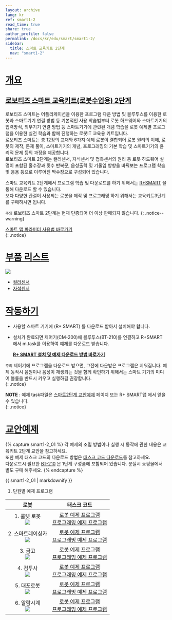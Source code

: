 ```yaml
---
layout: archive
lang: kr
ref: smart1-2
read_time: true
share: true
author_profile: false
permalink: /docs/kr/edu/smart/smart1-2/
sidebar:
  title: 스마트 교육키트 2단계
  nav: "smart1-2"
---
```


# [개요](#개요)

## [로보티즈 스마트 교육키트(로봇수업용) 2단계](#로보티즈-스마트-교육키트로봇수업용-2단계)

로보티즈 스마트는 어플리케이션을 이용한 프로그램 다운 방법 및 블루투스를 이용한 로봇과 스마트기기 연결 방법 등 기본적인 사용 학습법부터 로봇 하드웨어와 스마트기기의 입력방식, 외부기기 연결 방법 등 스마트기기에 관련된 개념 학습을 로봇 예제별 프로그램을 이용한 실전 학습과 함께 진행하는 로봇IT 교육용 키트입니다.  
로보티즈 스마트는 총 12장의 교재와 6가지 예제 로봇이 결합되어 로봇 원리의 이해, 로봇의 제작, 문제 풀이, 스마트기기의 개념, 프로그래밍의 기본 학습 및 스마트기기의 윤리적 문제 등의 과정을 제공합니다.  
로보티즈 스마트 2단계는 컬러센서, 자석센서 및 접촉센서의 원리 등 로봇 하드웨어 설명이 포함된 홀수장과 횟수 반복문, 음성출력 및 기울임 방향을 바꿔보는 프로그램 학습 및 응용 등으로 이루어진 짝수장으로 구성되어 있습니다.  

스마트 교육키트 2단계에서 프로그램 학습 및 다운로드를 하기 위해서는 [R+SMART] 을 통해 다운로드 할 수 있습니다.  
보다 다양한 관절이 사용되는 로봇을 제작 및 프로그래밍 하기 위해서는 교육키트3단계를 구매하시면 됩니다.  

`주의` 로보티즈 스마트 2단계는 현재 단종되어 더 이상 판매되지 않습니다.
{: .notice--warning}

[스마트 앱 파라미터 사용법 바로가기]  
{: .notice}

# [부품 리스트](#부품-리스트)

![](/assets/images/edu/smart/smart1-2_e-manual.jpg)

- [컬러센서]
- [자석센서]

# [작동하기](#작동하기)

- 사용할 스마트 기기에 (R+ SMART) 를 다운로드 받아서 설치해야 합니다.

- 설치가 완료되면 제어기(CM-200)에 블루투스(BT-210)를 연결하고 R+SMART 에서 m.task를 이용하여 예제를 다운로드 받습니다.

  **[R+ SMART 설치 및 예제 다운로드 방법 바로가기]**

`주의` 제어기에 프로그램을 다운로드 받으면, 그전에 다운받은 프로그램은 지워집니다. 예제 동작시 음원이나 음성이 재생되는 것을 함께 확인하기 위해서는 스마트 기기의 미디어 볼륨을 반드시 키우고 실행하길 권장합니다.  
{: .notice}

**NOTE** : 예제  task파일은 [스마트2단계 교안예제] 페이지 또는 R+ SMART앱 에서 얻을 수 있습니다.   
{: .notice}

# [교안예제](#교안예제)

{% capture smart1-2_01 %}
각 예제의 조립 방법이나 실행 시 동작에 관한 내용은 교육키트 2단계 교안을 참고하세요.  
또한  예제 태스크 코드의 다운로드 방법은 [태스크 코드 다운로드]를 참고하세요.  
다운로드시 필요한 [BT-210] 은 1단계 구성품에 포함되어 있습니다. 분실시 쇼핑몰에서 별도 구매 해주세요.
{% endcapture %}

<div class="notice">{{ smart1-2_01 | markdownify }}</div>

1. 단원별 예제 프로그램

|로봇|태스크 코드|
| :---: | :-----: |
|1. 룰렛 로봇<br />![](/assets/images/edu/smart/roulette.jpg)|[로봇 예제 프로그램][01_SMART_L2_ROULETETTE_KR.tsk]<br />[프로그래밍 예제 프로그램][02_SMART_L2_Color_test_KR.tsk]|
|2. 스마트레이싱카<br /> ![](/assets/images/edu/smart/racingcar.jpg)|[로봇 예제 프로그램][01_SMART_L2_RACINGCAR_KR.tsk]<br />[프로그래밍 예제 프로그램][02_SMART_L2_vibration_test_KR.tsk]|
|3. 금고<br />![](/assets/images/edu/smart/strongbox.jpg)|[로봇 예제 프로그램][01_SMART_L2_STRONGBOX_KR.tsk]<br />[프로그래밍 예제 프로그램][02_SMART_L2_Touch_test_KR.tsk]|
|4. 검투사<br />![](/assets/images/edu/smart/gladiator.jpg)|[로봇 예제 프로그램][01_SMART_L2_GLANDIATOR_KR.tsk]<br />[프로그래밍 예제 프로그램][02_SMART_L2_FaceDetecting_KR.tsk]|
|5. 대포로봇<br />![](/assets/images/edu/smart/tank.jpg)|[로봇 예제 프로그램][01_SMART_L2_TANK_KR.tsk]<br />[프로그래밍 예제 프로그램][02_SMART_L2_TILT_test_KR.tsk]|
|6. 알람시계<br />![](/assets/images/edu/smart/alarmclock.jpg)|[로봇 예제 프로그램][01_SMART_L2_ALARMCLOCK_KR.tsk]<br />[프로그래밍 예제 프로그램][02_SMART_L2_Clock_test_KR.tsk]|


[R+SMART]: /docs/kr/software/mobile_app/rplussmart/#r-smart-다운로드설치
[스마트 앱 파라미터 사용법 바로가기]: /docs/kr/software/rplus1/task/task_misc/#스마트앱-파라미터
[컬러센서]: /docs/kr/parts/sensor/cs-10/
[자석센서]: /docs/kr/parts/sensor/mgss-10/
[R+ SMART 설치 및 예제 다운로드 방법 바로가기]: /docs/kr/software/mobile_app/rplussmart/#r-smart-다운로드설치
[스마트2단계 교안예제]: #교안예제
[태스크 코드 다운로드]: /docs/kr/faq/download_task_code/
[BT-210]: /docs/kr/parts/communication/bt-210/
[01_SMART_L2_ROULETETTE_KR.tsk]: http://support.robotis.com/ko/baggage_files/smart/01_smart_l2_roulette_kr.tsk
[02_SMART_L2_Color_test_KR.tsk]: http://support.robotis.com/ko/baggage_files/smart/02_smart_l2_color_test_kr.tsk
[01_SMART_L2_RACINGCAR_KR.tsk]: http://support.robotis.com/ko/baggage_files/smart/01_smart_l2_racingcar_kr.tsk
[02_SMART_L2_vibration_test_KR.tsk]: http://support.robotis.com/ko/baggage_files/smart/02_smart_l2_vibration_test_kr.tsk
[01_SMART_L2_STRONGBOX_KR.tsk]: http://support.robotis.com/ko/baggage_files/smart/01_smart_l2_strongbox_kr.tsk
[02_SMART_L2_Touch_test_KR.tsk]: http://support.robotis.com/ko/baggage_files/smart/02_smart_l2_touch_test_kr.tsk
[01_SMART_L2_GLANDIATOR_KR.tsk]: http://support.robotis.com/ko/baggage_files/smart/01_smart_l2_gladiator_kr.tsk
[02_SMART_L2_FaceDetecting_KR.tsk]: http://support.robotis.com/ko/baggage_files/smart/02_smart_l2_facedetecting_test_kr.tsk
[01_SMART_L2_TANK_KR.tsk]: http://support.robotis.com/ko/baggage_files/smart/01_smart_l2_tank_kr.tsk
[02_SMART_L2_TILT_test_KR.tsk]: http://support.robotis.com/ko/baggage_files/smart/02_smart_l2_tilt_test_kr.tsk
[01_SMART_L2_ALARMCLOCK_KR.tsk]: http://support.robotis.com/ko/baggage_files/smart/01_smart_l2_alarmclock_kr.tsk
[02_SMART_L2_Clock_test_KR.tsk]: http://support.robotis.com/ko/baggage_files/smart/02_smart_l2_clock_test_kr.tsk
